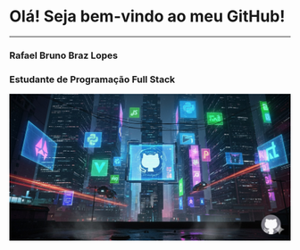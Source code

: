 # Olá! Seja bem-vindo ao meu GitHub!
---
### **Rafael Bruno Braz Lopes**  
### **Estudante de Programação Full Stack**

![Imagem github](IMG_8339.JPG)
<!--
**rafabruno263/rafabruno263** is a ✨ _special_ ✨ repository because its `README.md` (this file) appears on your GitHub profile.

Here are some ideas to get you started:

- 🔭 I’m currently working on ...
- 🌱 I’m currently learning ...
- 👯 I’m looking to collaborate on ...
- 🤔 I’m looking for help with ...
- 💬 Ask me about ...
- 📫 How to reach me: ...
- 😄 Pronouns: ...
- ⚡ Fun fact: ...
-->
